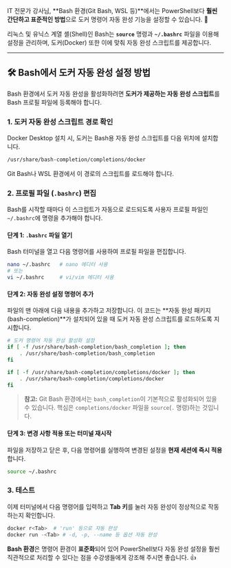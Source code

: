 IT 전문가 강사님, \*\*Bash 환경(Git Bash, WSL 등)\*\*에서는 PowerShell보다 **훨씬 간단하고 표준적인 방법**으로 도커 명령어 자동 완성 기능을 설정할 수 있습니다. 🐚

리눅스 및 유닉스 계열 셸(Shell)인 Bash는 **`source`** 명령과 **`~/.bashrc`** 파일을 이용해 설정을 관리하며, 도커(Docker) 또한 이에 맞춰 자동 완성 스크립트를 제공합니다.

-----

## 🛠️ Bash에서 도커 자동 완성 설정 방법

Bash 환경에서 도커 자동 완성을 활성화하려면 **도커가 제공하는 자동 완성 스크립트**를 Bash 프로필 파일에 등록해야 합니다.

### 1\. 도커 자동 완성 스크립트 경로 확인

Docker Desktop 설치 시, 도커는 Bash용 자동 완성 스크립트를 다음 위치에 설치합니다.

```bash
/usr/share/bash-completion/completions/docker
```

Git Bash나 WSL 환경에서 이 경로의 스크립트를 로드해야 합니다.

### 2\. 프로필 파일 (`.bashrc`) 편집

Bash를 시작할 때마다 이 스크립트가 자동으로 로드되도록 사용자 프로필 파일인 `~/.bashrc`에 명령을 추가해야 합니다.

#### 단계 1: `.bashrc` 파일 열기

Bash 터미널을 열고 다음 명령어를 사용하여 프로필 파일을 편집합니다.

```bash
nano ~/.bashrc   # nano 에디터 사용
# 또는
vi ~/.bashrc     # vi/vim 에디터 사용
```

#### 단계 2: 자동 완성 설정 명령어 추가

파일의 맨 아래에 다음 내용을 추가하고 저장합니다. 이 코드는 \*\*자동 완성 패키지(bash-completion)\*\*가 설치되어 있을 때 도커 자동 완성 스크립트를 로드하도록 지시합니다.

```bash
# 도커 명령어 자동 완성 활성화 설정
if [ -f /usr/share/bash-completion/bash_completion ]; then
    . /usr/share/bash-completion/bash_completion
fi

if [ -f /usr/share/bash-completion/completions/docker ]; then
    . /usr/share/bash-completion/completions/docker
fi
```

> **참고:** Git Bash 환경에서는 `bash_completion`이 기본적으로 활성화되어 있을 수 있습니다. 핵심은 `completions/docker` 파일을 `source`(`.` 명령)하는 것입니다.

#### 단계 3: 변경 사항 적용 또는 터미널 재시작

파일을 저장하고 닫은 후, 다음 명령어를 실행하여 변경된 설정을 **현재 세션에 즉시 적용**합니다.

```bash
source ~/.bashrc
```

### 3\. 테스트

이제 터미널에서 다음 명령어를 입력하고 **Tab 키**를 눌러 자동 완성이 정상적으로 작동하는지 확인합니다.

```bash
docker r<Tab>  # 'run' 등으로 자동 완성
docker run -<Tab> # -d, -p, --name 등 옵션 자동 완성
```

**Bash 환경**은 명령어 환경이 **표준화**되어 있어 PowerShell보다 자동 완성 설정을 훨씬 직관적으로 처리할 수 있다는 점을 수강생들에게 강조해 주시면 좋습니다. 👍

